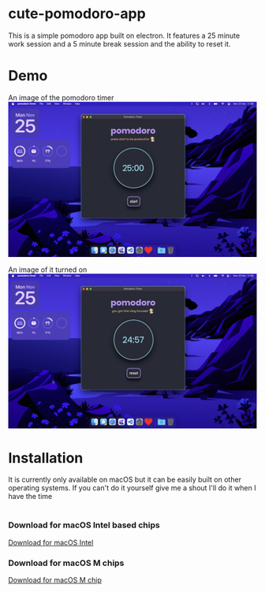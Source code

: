 # cute-pomodoro-app

This is a simple pomodoro app built on electron. It features a 25 minute work session and a 5 minute break session and the ability to reset it.

# Demo
An image of the pomodoro timer
![Picture of the pomodoro timer](src/assets/pomodoro-timer.jpg)

An image of it turned on
![Picture of pomodoro timer turned on](src/assets/pomodoro-timer-work.jpg)

# Installation
It is currently only available on macOS but it can be easily built on other operating systems. If you can't do it yourself give me a shout I'll do it when I have the time
<br><br>
### Download for macOS Intel based chips
[Download for macOS Intel](dist/pomodoro-timer-1.0.0-x64.dmg)
### Download for macOS M chips
[Download for macOS M chip](dist/pomodoro-timer-1.0.0-arm64.dmg)
